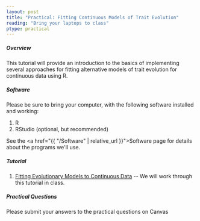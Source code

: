 ```yaml
---
layout: post
title: "Practical: Fitting Continuous Models of Trait Evolution"
reading: "Bring your laptops to class"
ptype: practical
---
```


##### Overview

This tutorial will provide an introduction to the basics of implementing several approaches for fitting alternative models of trait evolution for continuous data using R. 

##### Software

Please be sure to bring your computer, with the following software installed and working:

1. R
2. RStudio (optional, but recommended)

See the <a href="{{ "/Software" | relative_url }}">Software page</a> for details about the programs we'll use.

##### Tutorial

1. [Fitting Evolutionary Models to Continuous Data](https://eeob-macroevolution.github.io/EEOB-565X-Spring2018/practicals/07-FitEvolModels) -- We will work through this tutorial in class.

##### Practical Questions

Please submit your answers to the practical questions on Canvas